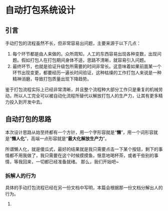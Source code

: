 # 自动打包系统设计

## 引言
手动打包的流程虽然不长，但非常容易出问题，主要来源于以下几点：
1. 每个环节都是由人来做的。众所周知，人工的东西容易出现各种变数，出现问题。假如打包人在打包期间身体不适，思路不清晰，就容易引入问题。
2. 最终环节，也就是验证升级包所需要的时间非常长。这意味着如果前面某一个环节出现变更，都要经历一遍长时间验证，这种枯燥的工作打包人来说是一种精神消磨，导致打包质量出现下降趋势。

鉴于打包流程实际上已经非常清晰，并且整个流程种大部分工作只是重复的机械劳动，所以人工完全可以被自动化流程所替代以解放打包人的生产力，让其有更多精力投入到开发中去。

## 自动打包的思路

本次设计思路从始至终都有一个方针，用一个字形容就是“**懒**”，用一个词形容就是“**懒人化**”，高端一点形容就是“**最大化解放生产力**”。

所谓懒人化，就是傻瓜式，最好的结果就是我只需要点击一下某个按钮，剩下的事情都不用我做了，我只需要在这个时候摸摸鱼，惬意地喝杯茶，或者干些别的事情，等我回来，一切都已经准备就绪。
那么，我们开始吧~

### 拆解人的行为

具体的手动打包流程已经在另一份文档中写明，本篇会根据那一份文档分解出人的行为。

1. 